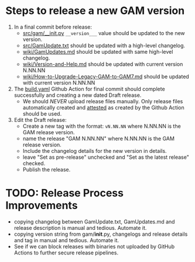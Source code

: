 # Steps to release a new GAM version
1. In a final commit before release:
    - [src/gam/__init.py](https://github.com/GAM-team/GAM/blob/main/src/gam/__init__.py) `__version___` value should be updated to the new version.
    - [src/GamUpdate.txt](https://github.com/GAM-team/GAM/blob/main/src/GamUpdate.txt) should be updated with a high-level changelog.
    - [wiki/GamUpdates.md](https://github.com/GAM-team/GAM/blob/main/wiki/GamUpdates.md) should be updated with same high-level changelog.
    - [wiki/Version-and-Help.md](https://github.com/GAM-team/GAM/blob/main/wiki/Version-and-Help.md) should be updated with current version N.NN.NN
    - [wiki/How-to-Upgrade-Legacy-GAM-to-GAM7.md](https://github.com/GAM-team/GAM/blob/main/wiki/How-to-Upgrade-Legacy-GAM-to-GAM7.md) should be updated with current version N.NN.NN
2. The [build.yaml](https://github.com/GAM-team/GAM/blob/main/.github/workflows/build.yml) Github Action for final commit should complete successfully and creating a new dated Draft release.
    - We should *NEVER* upload release files manually. Only release files automatically created and [attested](https://github.com/GAM-team/GAM/wiki/Verifying-a-GAM7-Build-is-Legitimate-and-Official#github-attestation-linuxmacoswindows) as created by the Github Action should be used.
3. Edit the Draft release:
    - Create a new tag with the format: `vN.NN.NN` where N.NN.NN is the GAM release version.
    - name the release "GAM N.NN.NN" where N.NN.NN is the GAM release version.
    - Include the changelog details for the new version in details.
    - leave "Set as pre-release" unchecked and "Set as the latest release" checked.
    - Publish the release.

# TODO: Release Process Improvements
- copying changelog between GamUpdate.txt, GamUpdates.md and release description is manual and tedious. Automate it.
- copying version string from gam/__init__.py, changelogs and release details and tag in manual and tedious. Automate it.
- See if we can block releases with binaries not uploaded by GitHub Actions to further secure release pipelines.

